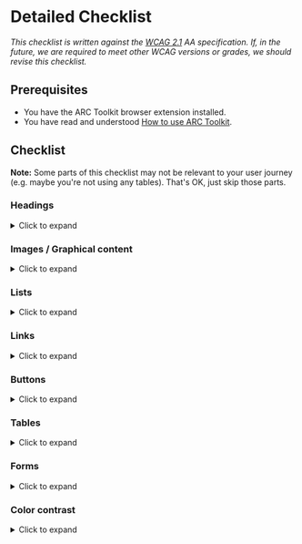 # Detailed Checklist

<i>This checklist is written against the [WCAG 2.1](https://www.w3.org/TR/WCAG21/) AA specification. If, in the future, we are required to meet other WCAG versions or grades, we should revise this checklist.</i>

## Prerequisites
- You have the ARC Toolkit browser extension installed.
- You have read and understood [How to use ARC Toolkit](how-to-arc-toolkit.md).

## Checklist

**Note:** Some parts of this checklist may not be relevant to your user journey (e.g. maybe you're not using any tables). That's OK, just skip those parts.

### Headings

<details>
<summary>Click to expand</summary>

**We should ensure that:**

- All headings use the correct semantic `<hX>` tag (e.g. `<h1>`).
- There is only be one `<h1>` element per page.
- All headings are written in the correct logical sequence.
  - The order should descend, a `<h4>` should not appear on the page before the first `<h3>` element
  - Heading levels should not be skipped. Don't jump from `<h1>` to `<h3>` and skip `<h2>`. See the *tips* section below for how you can fix styling issues caused by this.
- All heading text correctly describes the page/section it is in.

**How to test:**

- Run an audit in ARC Toolkit. Select the "Headings" test group. It will visually identify each heading on the page and raise any warnings.
- Navigate through the journey with a screen reader. Use only the "Navigate to next heading" shortcut.

**Tips:**

- If we have to use a `<h2>` but need the styles of a `<h3>`, we can easily select the correct styles using the [Wildcard `<Heading />` components](https://storybook.sgdev.org/?path=/story/wildcard-typography-all--simple).
  - Example: `<H3 as={H2}>Hello</H3>`
- If you are still unsure about something, consult the [W3 guide on headings](https://www.w3.org/WAI/tutorials/page-structure/headings/).
</details>

### Images / Graphical content

<details>
<summary>Click to expand</summary>

**We should ensure that:**

- All `<img>` elements have an appropriate descriptive attribute
  - If it adds value to the user journey, the `alt` should describe the image.
  - If it does not add value (it is purely decorative), the `alt` attribute should explicitly be set as "".
    - Example: `<img alt=""/>`
  - If it contains text, the alt description should include the image's text.
- All `<svg>` elements have an appropriate descriptive attribute
  - If it adds value to the user journey, it should include a `<title>` element within the SVG. This element should be referenced through `aria-labelledby` on the `svg` element.
    - Example: `<svg aria-labelledby="svgtitle1"><title id="svgtitle1">Settings</title> [other svg code]</svg>`
    - **Note:** Our `mdi-react` icons currently do not support injecting a `<title>` element. We are currently investigating a solution in [this issue](https://github.com/sourcegraph/sourcegraph/issues/32379). 

**How to test:**

- Run an audit in ARC Toolkit. Select the "Images" test group. It will visually identify each image on the page and raise any warnings.
- Navigate through the journey with a screen reader. Watch out for any "unlabelled image" (or similar) readouts.

**Tips:**

- If you are still unsure about something, consult the [W3 guide on images](https://www.w3.org/WAI/tutorials/images/).
</details>

### Lists

<details>
<summary>Click to expand</summary>

**We should ensure that:**

- Lists of items that are related to each other use correct list elements.
  - Documentation on each list element: [`<ol>`](https://developer.mozilla.org/en-US/docs/Web/HTML/Element/ol), [`<ul>`](https://developer.mozilla.org/en-US/docs/Web/HTML/Element/ul), [`<li>`](https://developer.mozilla.org/en-US/docs/Web/HTML/Element/li), [`<dl>`](https://developer.mozilla.org/en-US/docs/Web/HTML/Element/dl).

**How to test:**

- Run an audit in ARC Toolkit. Select the "Lists" test group. It will visually identify each list on the page and raise any warnings. Check that everything that *should* be a list *is* a list.
</details>

### Links

<details>
<summary>Click to expand</summary>

**We should ensure that:**

- All actions that navigate use the `<a>` element.
- We never use the `<a>` element for an action that *does not* navigate.
- All `<a>` elements have a valid `href` attribute that describes where the user will be navigated to.
- All navigation actions are recognizable as links.
- All navigation actions are correct focus styles.

**How to test:**

- Run an audit in ARC Toolkit. Select the "Links" test group. It will visually identify each link on the page and raise any warnings. Check that everything that *should* be a link *is* a link.

**Tips**

- Use the [Wildcard `<Link />` component](https://storybook.sgdev.org/?path=/story/wildcard-link--simple).
</details>

### Buttons

<details>
<summary>Click to expand</summary>

**We should ensure that:**

- All actions that do not navigate use the `<button>` element.
- All `<button>` elements have a valid `type` attribute that describes the action.
- All button elements are recognizable as buttons.
- All button elements have correct focus styles.

**How to test:**

- Run an audit in ARC Toolkit. Select the "Buttons" test group. It will visually identify each button on the page and raise any warnings. Check that everything that *should* be a button *is* a button.

**Tips**

- Use the [Wildcard `<Button />` component](https://storybook.sgdev.org/?path=/story/wildcard-button--simple).
</details>

### Tables

<details>
<summary>Click to expand</summary>

**We should ensure that:**

- All tabular data uses the [`<table>`](https://developer.mozilla.org/en-US/docs/Web/HTML/Element/table) element and associated child elements such as `th` and `td`.
  - Do we need to display data in rows and columns? Use `<table>`.

**How to test:**

- Run an audit in ARC Toolkit. Select the "Tables" test group. It will visually identify each table on the page and raise any warnings.

**Tips**

- If you are still unsure about something, consult the [W3 guide on images](https://www.w3.org/WAI/tutorials/tables/).
</details>

### Forms

<details>
<summary>Click to expand</summary>

**We should ensure that:**

- All form inputs have a corresponding `<label>` element or `aria-label` attribute.
- Related form elements are grouped with `<fieldset>`.
  - Example: A group of radio buttons should be grouped within a `fieldset`
- Any errors are correctly associated with the relevant input.
  - Tip: Use `aria-describedby` to quickly link any relevant labels to the input.
- It is possible to identify error, warning and success states of the form through text.
  - We cannot assume that a user can identify these through color alone.

**Note:** Forms can be complex! We heavily encourage you to to seek further information using the [W3 forms guide](https://www.w3.org/WAI/tutorials/forms/). Accessibility guidelines can differ depending on the type of form.

**How to test:**

- Run an audit in ARC Toolkit. Select the "Forms" test group. It will visually identify each form and input on the page, show respective labels and raise any warnings.
- Complete the form using a screen reader. Be sure to test all states, including any errors.

**Tips**:

- If you are still unsure about something, consult the [W3 guide on forms](https://www.w3.org/WAI/tutorials/forms/).
</details>

### Color contrast

<details>
<summary>Click to expand</summary>

**We should ensure that:**

- Borders and icons have a contrast ratio of at least 3:1 against their backgrounds.
- Body text has contrast ratio of at least 4.5:1 against its background.
- Large text has a contrast ratio of at least 3:1 against its background.

**How to test:**

- Run an audit in ARC Toolkit. Select the "Color Contrast" test group. It will report any contrast violations on the current page.
- Be sure to run this audit in **both** dark and light themes.
</details>

